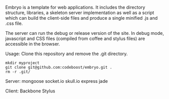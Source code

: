 
Embryo is a template for web applications.
It includes the directory structure, libraries, a skeleton server implementation as well as a script
which can build the client-side files and produce a single minified .js and .css file.

The server can run the debug or release version of the site.
In debug mode, javascript and CSS files (compiled from coffee and stylus files) are accessible
in the browser.

Usage:
Clone this repository and remove the .git directory. 

	mkdir myproject
	git clone git@github.com:codeboost/embryo.git .
	rm -r .git/


Server:
	mongoose
	socket.io
	skull.io
	express
	jade

Client:
	Backbone
	Stylus


